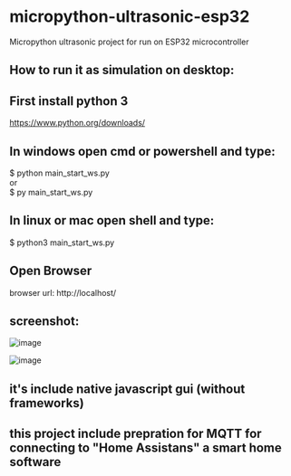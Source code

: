 # micropython-ultrasonic-esp32
Micropython ultrasonic project
for run on ESP32 microcontroller

## How to run it as simulation on desktop:

## First install python 3
https://www.python.org/downloads/

## In windows open cmd or powershell and type:
$ python main_start_ws.py <br />
or <br />
$ py main_start_ws.py <br />

## In linux or mac open shell and type:
$ python3 main_start_ws.py

## Open Browser
browser url:
http://localhost/

## screenshot:
![image](https://user-images.githubusercontent.com/16209258/127436879-6b423dbc-a2e1-4ee4-8575-07afb10939bd.png)

![image](https://user-images.githubusercontent.com/16209258/127436509-f1d883d1-3dc9-4bb9-94e5-0b076ca2bd7e.png)


## it's include native javascript gui (without frameworks)

## this project include prepration for MQTT for connecting to "Home Assistans" a smart home software
